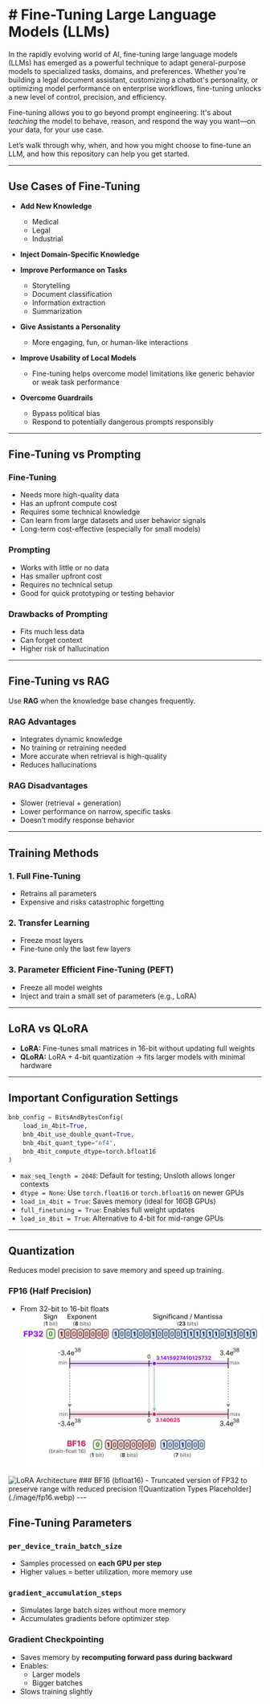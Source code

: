 # # Fine-Tuning Large Language Models (LLMs)

In the rapidly evolving world of AI, fine-tuning large language models (LLMs) has emerged as a powerful technique to adapt general-purpose models to specialized tasks, domains, and preferences. Whether you're building a legal document assistant, customizing a chatbot's personality, or optimizing model performance on enterprise workflows, fine-tuning unlocks a new level of control, precision, and efficiency.

Fine-tuning allows you to go beyond prompt engineering. It's about *teaching* the model to behave, reason, and respond the way you want—on your data, for your use case.

Let’s walk through why, when, and how you might choose to fine-tune an LLM, and how this repository can help you get started.

---

## Use Cases of Fine-Tuning

- **Add New Knowledge**
  - Medical
  - Legal
  - Industrial

- **Inject Domain-Specific Knowledge**

- **Improve Performance on Tasks**
  - Storytelling
  - Document classification
  - Information extraction
  - Summarization

- **Give Assistants a Personality**
  - More engaging, fun, or human-like interactions

- **Improve Usability of Local Models**
  - Fine-tuning helps overcome model limitations like generic behavior or weak task performance

- **Overcome Guardrails**
  - Bypass political bias
  - Respond to potentially dangerous prompts responsibly

---

## Fine-Tuning vs Prompting

### Fine-Tuning
- Needs more high-quality data
- Has an upfront compute cost
- Requires some technical knowledge
- Can learn from large datasets and user behavior signals
- Long-term cost-effective (especially for small models)

### Prompting
- Works with little or no data
- Has smaller upfront cost
- Requires no technical setup
- Good for quick prototyping or testing behavior

### Drawbacks of Prompting
- Fits much less data
- Can forget context
- Higher risk of hallucination

---

## Fine-Tuning vs RAG

Use **RAG** when the knowledge base changes frequently.

### RAG Advantages
- Integrates dynamic knowledge
- No training or retraining needed
- More accurate when retrieval is high-quality
- Reduces hallucinations

### RAG Disadvantages
- Slower (retrieval + generation)
- Lower performance on narrow, specific tasks
- Doesn’t modify response behavior

---

## Training Methods

### 1. Full Fine-Tuning
- Retrains all parameters
- Expensive and risks catastrophic forgetting

### 2. Transfer Learning
- Freeze most layers
- Fine-tune only the last few layers

### 3. Parameter Efficient Fine-Tuning (PEFT)
- Freeze all model weights
- Inject and train a small set of parameters (e.g., LoRA)

---

## LoRA vs QLoRA

- **LoRA:** Fine-tunes small matrices in 16-bit without updating full weights
- **QLoRA:** LoRA + 4-bit quantization → fits larger models with minimal hardware

---

## Important Configuration Settings

```python
bnb_config = BitsAndBytesConfig(
    load_in_4bit=True,
    bnb_4bit_use_double_quant=True,
    bnb_4bit_quant_type="nf4",
    bnb_4bit_compute_dtype=torch.bfloat16
)
```

- `max_seq_length = 2048`: Default for testing; Unsloth allows longer contexts
- `dtype = None`: Use `torch.float16` or `torch.bfloat16` on newer GPUs
- `load_in_4bit = True`: Saves memory (ideal for 16GB GPUs)
- `full_finetuning = True`: Enables full weight updates
- `load_in_8bit = True`: Alternative to 4-bit for mid-range GPUs

---

## Quantization

Reduces model precision to save memory and speed up training.

### FP16 (Half Precision)
- From 32-bit to 16-bit floats
![Quantization Types Placeholder](./image/bf16.webp)
<img src="./image/bf16.web" alt="LoRA Architecture" width="400"/>
### BF16 (bfloat16)
- Truncated version of FP32 to preserve range with reduced precision
![Quantization Types Placeholder](./image/fp16.webp)
---

## Fine-Tuning Parameters

### `per_device_train_batch_size`
- Samples processed on **each GPU per step**
- Higher values = better utilization, more memory use

### `gradient_accumulation_steps`
- Simulates large batch sizes without more memory
- Accumulates gradients before optimizer step

### Gradient Checkpointing
- Saves memory by **recomputing forward pass during backward**
- Enables:
  - Larger models
  - Bigger batches
- Slows training slightly



